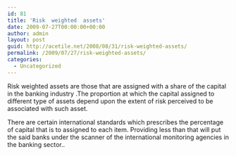 ```yaml
---
id: 81
title: 'Risk  weighted  assets'
date: 2009-07-27T00:00:00+00:00
author: admin
layout: post
guid: http://acetile.net/2008/08/31/risk-weighted-assets/
permalink: /2009/07/27/risk-weighted-assets/
categories:
  - Uncategorized
---
```

Risk weighted assets are those that are assigned with a share of the capital in the banking industry .The proportion at which the capital assigned to different type of assets depend upon the extent of risk perceived to be associated with such asset.

There are certain international standards which prescribes the percentage of capital that is to assigned to each item. Providing less than that will put the said banks under the scanner of the international monitoring agencies in the banking sector..